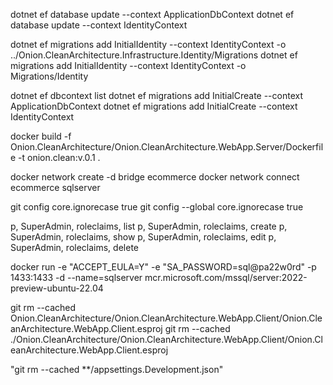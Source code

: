 dotnet ef database update --context ApplicationDbContext
dotnet ef database update --context IdentityContext

dotnet ef migrations add InitialIdentity --context IdentityContext -o ../Onion.CleanArchitecture.Infrastructure.Identity/Migrations
dotnet ef migrations add InitialIdentity --context IdentityContext -o Migrations/Identity

dotnet ef dbcontext list
dotnet ef migrations add InitialCreate --context ApplicationDbContext
dotnet ef migrations add InitialCreate --context IdentityContext

docker build -f Onion.CleanArchitecture/Onion.CleanArchitecture.WebApp.Server/Dockerfile -t onion.clean:v.0.1 .

docker network create -d bridge ecommerce
docker network connect ecommerce sqlserver

git config core.ignorecase true
git config --global core.ignorecase true

p, SuperAdmin, roleclaims, list
p, SuperAdmin, roleclaims, create
p, SuperAdmin, roleclaims, show
p, SuperAdmin, roleclaims, edit
p, SuperAdmin, roleclaims, delete

docker run -e "ACCEPT_EULA=Y" -e "SA_PASSWORD=sql@pa22w0rd" -p 1433:1433 -d --name=sqlserver mcr.microsoft.com/mssql/server:2022-preview-ubuntu-22.04

git rm --cached Onion.CleanArchitecture/Onion.CleanArchitecture.WebApp.Client/Onion.CleanArchitecture.WebApp.Client.esproj
git rm --cached ./Onion.CleanArchitecture/Onion.CleanArchitecture.WebApp.Client/Onion.CleanArchitecture.WebApp.Client.esproj

"git rm --cached \*\*/appsettings.Development.json"
